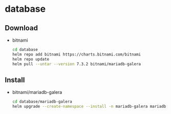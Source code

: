 # database

## Download

- bitnami

    ```sh
    cd database
    helm repo add bitnami https://charts.bitnami.com/bitnami
    helm repo update
    helm pull --untar --version 7.3.2 bitnami/mariadb-galera
    ```

## Install

- bitnami/mariadb-galera

    ```sh
    cd database/mariadb-galera
    helm upgrade --create-namespace --install -n mariadb-galera mariadb-galera . -f my-values.yaml
    ```
